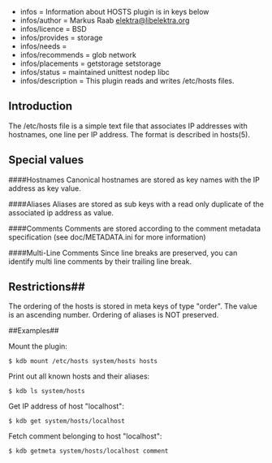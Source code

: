 - infos = Information about HOSTS plugin is in keys below
- infos/author = Markus Raab <elektra@libelektra.org>
- infos/licence = BSD
- infos/provides = storage
- infos/needs =
- infos/recommends = glob network
- infos/placements = getstorage setstorage
- infos/status = maintained unittest nodep libc
- infos/description = This plugin reads and writes /etc/hosts files.


## Introduction ##

The /etc/hosts file is a simple text file that associates IP addresses
with hostnames, one line per IP address. The format is described in hosts(5).

## Special values ##

####Hostnames
Canonical hostnames are stored as key names with the IP address as key
value. 

####Aliases
Aliases are stored as sub keys with a read only duplicate of the
associated ip address as value. 

####Comments
Comments are stored according to the comment metadata specification (see doc/METADATA.ini for more information)

####Multi-Line Comments
Since line breaks are preserved, you can identify multi line comments
by their trailing line break.


## Restrictions##

The ordering of the hosts is stored in meta keys of type "order".
The value is an ascending number. Ordering of aliases is NOT preserved.

##Examples##

Mount the plugin:

    $ kdb mount /etc/hosts system/hosts hosts

Print out all known hosts and their aliases:

    $ kdb ls system/hosts

Get IP address of host "localhost":

    $ kdb get system/hosts/localhost

Fetch comment belonging to host "localhost":

    $ kdb getmeta system/hosts/localhost comment
